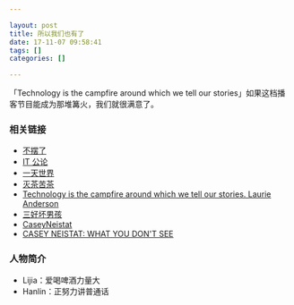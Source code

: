 ```yaml
---

layout: post
title: 所以我们也有了
date: 17-11-07 09:58:41
tags: []
categories: []

---
```


「Technology is the campfire around which we tell our stories」如果这档播客节目能成为那堆篝火，我们就很满意了。

### 相关链接

- [不摆了](https://baike.baidu.com/item/%E4%B8%8D%E6%91%86%E4%BA%86)
- [IT 公论](https://itgonglun.com/)
- [一天世界](https://yitianshijie.net/)
- [灭茶苦茶](https://miechakucha.com/)
- [Technology is the campfire around which we tell our stories. Laurie Anderson](https://people.well.com/user/ladyhawk/SEPLAOct08.html)
- [三好坏男孩](https://www.lizhi.fm/25455/)
- [CaseyNeistat](https://www.youtube.com/user/caseyneistat)
- [CASEY NEISTAT: WHAT YOU DON'T SEE](https://youtu.be/JbiJqTBCQuw)

### 人物简介

- Lijia：爱喝啤酒力量大
- Hanlin：正努力讲普通话